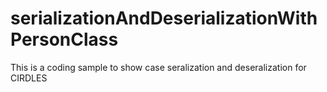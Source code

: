 # serializationAndDeserializationWithPersonClass

This is a coding sample to show case seralization and deseralization for CIRDLES
